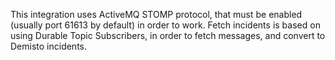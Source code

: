 This integration uses ActiveMQ STOMP protocol, that must be enabled (usually port 61613 by default) in order to work.
Fetch incidents is based on using Durable Topic Subscribers, in order to fetch messages, and convert to Demisto incidents.